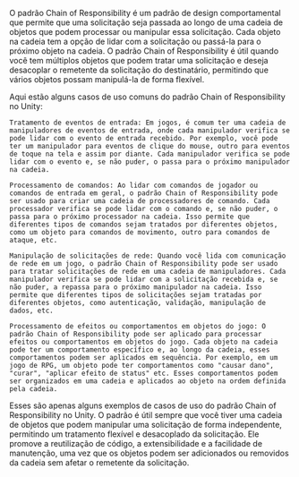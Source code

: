 O padrão Chain of Responsibility é um padrão de design comportamental que permite que uma solicitação seja passada ao longo de uma cadeia de objetos que podem processar ou manipular essa solicitação. Cada objeto na cadeia tem a opção de lidar com a solicitação ou passá-la para o próximo objeto na cadeia. O padrão Chain of Responsibility é útil quando você tem múltiplos objetos que podem tratar uma solicitação e deseja desacoplar o remetente da solicitação do destinatário, permitindo que vários objetos possam manipulá-la de forma flexível.

Aqui estão alguns casos de uso comuns do padrão Chain of Responsibility no Unity:

    Tratamento de eventos de entrada: Em jogos, é comum ter uma cadeia de manipuladores de eventos de entrada, onde cada manipulador verifica se pode lidar com o evento de entrada recebido. Por exemplo, você pode ter um manipulador para eventos de clique do mouse, outro para eventos de toque na tela e assim por diante. Cada manipulador verifica se pode lidar com o evento e, se não puder, o passa para o próximo manipulador na cadeia.

    Processamento de comandos: Ao lidar com comandos de jogador ou comandos de entrada em geral, o padrão Chain of Responsibility pode ser usado para criar uma cadeia de processadores de comando. Cada processador verifica se pode lidar com o comando e, se não puder, o passa para o próximo processador na cadeia. Isso permite que diferentes tipos de comandos sejam tratados por diferentes objetos, como um objeto para comandos de movimento, outro para comandos de ataque, etc.

    Manipulação de solicitações de rede: Quando você lida com comunicação de rede em um jogo, o padrão Chain of Responsibility pode ser usado para tratar solicitações de rede em uma cadeia de manipuladores. Cada manipulador verifica se pode lidar com a solicitação recebida e, se não puder, a repassa para o próximo manipulador na cadeia. Isso permite que diferentes tipos de solicitações sejam tratadas por diferentes objetos, como autenticação, validação, manipulação de dados, etc.

    Processamento de efeitos ou comportamentos em objetos do jogo: O padrão Chain of Responsibility pode ser aplicado para processar efeitos ou comportamentos em objetos do jogo. Cada objeto na cadeia pode ter um comportamento específico e, ao longo da cadeia, esses comportamentos podem ser aplicados em sequência. Por exemplo, em um jogo de RPG, um objeto pode ter comportamentos como "causar dano", "curar", "aplicar efeito de status" etc. Esses comportamentos podem ser organizados em uma cadeia e aplicados ao objeto na ordem definida pela cadeia.

Esses são apenas alguns exemplos de casos de uso do padrão Chain of Responsibility no Unity. O padrão é útil sempre que você tiver uma cadeia de objetos que podem manipular uma solicitação de forma independente, permitindo um tratamento flexível e desacoplado da solicitação. Ele promove a reutilização de código, a extensibilidade e a facilidade de manutenção, uma vez que os objetos podem ser adicionados ou removidos da cadeia sem afetar o remetente da solicitação.